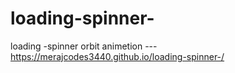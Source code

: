 # loading-spinner-
loading -spinner
orbit animetion ---https://merajcodes3440.github.io/loading-spinner-/
